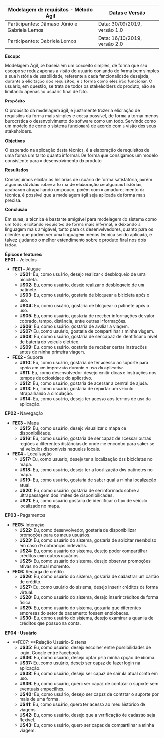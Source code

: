 | Modelagem de requisitos - Método Ágil | Datas e Versão| 
| -------- | -------- |
| Participantes: Dâmaso Júnio e Gabriela Lemos | Data: 30/09/2019, versão 1.0|
| Participantes: Gabriela Lemos | Data: 16/10/2019, versão 2.0|
 

**Escopo**

Modelagem Ágil, se baseia em um conceito simples, de forma que seu escopo se reduz apenas a visão do usuário contando de forma bem simples a sua história de usabilidade, referente a cada funcionalidade desejada, durante a elicitação dos requisitos, e a forma como eles irão funcionar. O usuário, em questão, se trata de todos os stakeholders do produto, não se limitando apenas ao usuário final de fato.

**Propósito**

O propósito da modelagem ágil, é justamente trazer a elicitação de requisitos da forma mais simples e coesa possível, de forma a tornar menos burocrática o desenvolvimento do software como um todo. Servindo como um modelo de como o sistema funcionará de acordo com a visão dos seus stakeholders.

**Objetivos**

O esperado na aplicação desta técnica, é a elaboração de requisitos de uma forma um tanto quanto informal. De forma que consigamos um modelo consistente para o desenvolvimento do produto.

**Resultados**

Conseguimos elicitar as histórias de usuário de forma satisfatória, porém algumas dúvidas sobre a forma de elaboração de algumas histórias, acabaram atrapalhando um pouco, porém com o amadurecimento da técnica, é possível que a modelagem ágil seja aplicada de forma mais precisa.

**Conclusão**

Em suma, a técnica é bastante amigável para modelagem do sistema como um todo, elicitando requisitos de forma mais informal, e deixando a linguagem mais amigável, tanto para os desenvolvedores, quanto para os clientes que podem ver uma linguagem menos técnica sendo aplicada, e talvez ajudando o melhor entendimento sobre o produto final nos dois lados.

**Épicos e features:** <br>
**EP01 -** Veículos<br>
- **FE01 -** Aluguel<br>
    - **US01:** Eu, como usuário, desejo realizar o desbloqueio de uma bicicleta.<br>
    - **US02:** Eu, como usuário, desejo realizar o desbloqueio de um patinete.<br>
    - **US03:** Eu, como usuário, gostaria de bloquear a bicicleta após o uso.<br>
    - **US04:** Eu, como usuário, gostaria de bloquear o patinete após o uso.<br>
    - **US05:** Eu, como usuário, gostaria de receber informações de valor cobrado, tempo, distância, entre outras informações.<br>
    - **US06:** Eu, como usuário, gostaria de avaliar a viagem.<br>
    - **US07:** Eu, como usuário, gostaria de compartilhar a minha viagem.<br>
    - **US08:** Eu, como usuário, gostaria de ser capaz de identificar o nível de bateria do veículo elétrico.<br>
    - **US09:** Eu, como usuário, gostaria de receber certas instruções antes de minha primeira viagem.<br>
- **FE02 -** Suporte
    - **US10:** Eu, como usuário, gostaria de ter acesso ao suporte para apoio em um imprevisto durante o uso do aplicativo.<br>
    - **US11:** Eu, como desenvolvedor, desejo emitir dicas e instruções nos tempos de ociosidade do aplicativo.<br>
    - **US12:** Eu, como usuário, gostaria de acessar a central de ajuda.<br>
    - **US13:** Eu, como usuário, gostaria de reportar um veículo atrapalhando a circulação.<br>
    - **US14:** Eu, como usuário, desejo ter acesso aos termos de uso da aplicação.<br>
    
**EP02 -** Navegação<br>
- **FE03 -** Mapa<br>
    - **US15:** Eu, como usuário, desejo visualizar o mapa de disponibilidade.<br>
    - **US16:** Eu, como usuário, gostaria de ser capaz de acessar outras regiões a diferentes distâncias de onde me encontro para saber se há veículos disponíveis naqueles locais.<br>
- **FE04 -** Localização
    - **US17:** Eu, como usuário, desejo ter a localização das bicicletas no mapa.<br>
    - **US18:** Eu, como usuário, desejo ter a localização dos patinetes no mapa.<br>
    - **US19:** Eu, como usuário, gostaria de saber qual a minha localização atual.<br>
    - **US20:** Eu, como usuário, gostaria de ser informado sobre a ultrapassagem dos limites de disponibilidades.<br>
    - **US21:** Eu, como usuário gostaria de identificar o tipo de veículo localizado no mapa.<br>
    
**EP03 -** Pagamentos<br>
- **FE05:** Interação<br>
    - **US22:** Eu, como desenvolvedor, gostaria de disponibilizar promoções para os meus usuários.<br>
    - **US23:** Eu, como usuário do sistema, gostaria de solicitar reembolso em caso de cobranças indevidas.<br>
    - **US24:** Eu, como usuário do sistema, desejo poder compartilhar créditos com outros usuários.<br>
    - **US25:** Eu, como usuário do sistema, desejo observar promoções ativas no atual momento.<br>
- **FE06:** Recarga de crédito
    - **US26:** Eu, como usuário do sistema, gostaria de cadastrar um cartão de crédito.<br>
    - **US27:** Eu, como usuário do sistema, desejo inserir créditos de forma virtual.<br>
    - **US28:** Eu, como usuário do sistema, desejo inserir créditos de forma física.<br>
    - **US29:** Eu, como usuário do sistema, gostaria que diferentes empresas do setor de pagamento fossem englobadas.<br>
    - **US30:** Eu, como usuário do sistema, desejo examinar a quantia de créditos que possuo na conta.<br>

**EP04 - Usuário**
  - **FE07: **Relação Usuário-Sistema<br>
    - **US35:** Eu, como usuário, desejo escolher entre possibilidades de login, Google entre Facebook. <br>
    - **US36:** Eu, como usuário, desejo optar pela minha opção de idioma. <br>
    - **US37:** Eu, como usuário, desejo ser capaz de fazer login na aplicação. <br>
    - **US38:** Eu, como usuário, desejo ser capaz de sair da atual conta em uso. <br>
    - **US39:** Eu, como usuário, quero ser capaz de contatar o suporte sem eventuais empecilhos. <br>
    - **US40:** Eu, como usuário, desejo ser capaz de contatar o suporte por mais de uma forma. <br>
    - **US41:** Eu, como usuário, quero ter acesso ao meu histórico de viagens. <br>
    - **US42:** Eu, como usuário, desejo que a verificação de cadastro seja flexível. <br>
    - **US43:** Eu, como usuário, quero ser capaz de compartilhar a minha viagem. <br>
